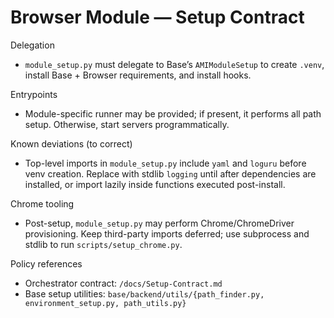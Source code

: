 # Browser Module — Setup Contract

Delegation
- `module_setup.py` must delegate to Base’s `AMIModuleSetup` to create `.venv`, install Base + Browser requirements, and install hooks.

Entrypoints
- Module-specific runner may be provided; if present, it performs all path setup. Otherwise, start servers programmatically.

Known deviations (to correct)
- Top-level imports in `module_setup.py` include `yaml` and `loguru` before venv creation. Replace with stdlib `logging` until after dependencies are installed, or import lazily inside functions executed post-install.

Chrome tooling
- Post-setup, `module_setup.py` may perform Chrome/ChromeDriver provisioning. Keep third-party imports deferred; use subprocess and stdlib to run `scripts/setup_chrome.py`.

Policy references
- Orchestrator contract: `/docs/Setup-Contract.md`
- Base setup utilities: `base/backend/utils/{path_finder.py, environment_setup.py, path_utils.py}`
